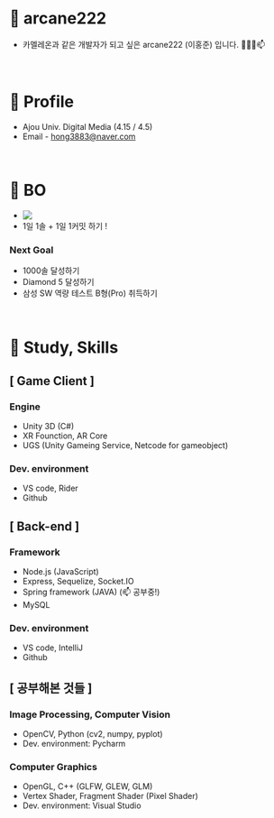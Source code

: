 # 🌱 arcane222
 - 카멜레온과 같은 개발자가 되고 싶은 arcane222 (이홍준) 입니다. 👀👋🌱📫

 <br>

# 📌 Profile
 - Ajou Univ. Digital Media (4.15 / 4.5)
 - Email - hong3883@naver.com

<br>

# 📌 BO
 -   <img align='left' src="http://mazassumnida.wtf/api/v2/generate_badge?boj=arcane22">
 - 1일 1솔 + 1일 1커밋 하기 !
### Next Goal 
 - 1000솔 달성하기 
 - Diamond 5 달성하기
 - 삼성 SW 역량 테스트 B형(Pro) 취득하기

<br>


# 📌 Study, Skills

## [ Game Client ]
### Engine
- Unity 3D (C#)
- XR Founction, AR Core
- UGS (Unity Gameing Service, Netcode for gameobject)
### Dev. environment
- VS code, Rider
- Github

## [ Back-end ]
### Framework
 - Node.js (JavaScript)
 - Express, Sequelize, Socket.IO
 - Spring framework (JAVA) (📫 공부중!)
 - MySQL

### Dev. environment
 - VS code, IntelliJ
 - Github

## [ 공부해본 것들 ]
### Image Processing, Computer Vision
 - OpenCV, Python (cv2, numpy, pyplot)
 - Dev. environment: Pycharm
### Computer Graphics
 - OpenGL, C++ (GLFW, GLEW, GLM)
 - Vertex Shader, Fragment Shader (Pixel Shader)
 - Dev. environment: Visual Studio

<br>
